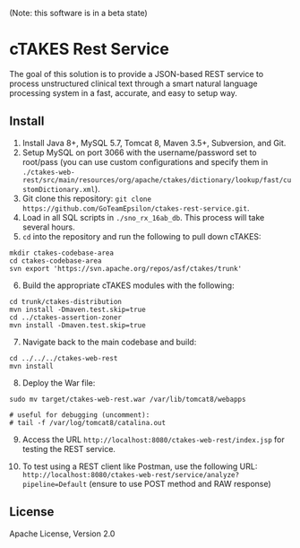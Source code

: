 (Note: this software is in a beta state)

# cTAKES Rest Service

The goal of this solution is to provide a JSON-based REST service to process unstructured clinical text through a smart natural language processing system in a fast, accurate, and easy to setup way.

## Install

1. Install Java 8+, MySQL 5.7, Tomcat 8, Maven 3.5+, Subversion, and Git.
2. Setup MySQL on port 3066 with the username/password set to root/pass (you can use custom configurations and specify them in `./ctakes-web-rest/src/main/resources/org/apache/ctakes/dictionary/lookup/fast/customDictionary.xml`).
3. Git clone this repository: `git clone https://github.com/GoTeamEpsilon/ctakes-rest-service.git`.
4. Load in all SQL scripts in `./sno_rx_16ab_db`. This process will take several hours.
5. `cd` into the repository and run the following to pull down cTAKES:

```
mkdir ctakes-codebase-area
cd ctakes-codebase-area
svn export 'https://svn.apache.org/repos/asf/ctakes/trunk'
```

6. Build the appropriate cTAKES modules with the following:

```
cd trunk/ctakes-distribution
mvn install -Dmaven.test.skip=true
cd ../ctakes-assertion-zoner
mvn install -Dmaven.test.skip=true
```

7. Navigate back to the main codebase and build:
```
cd ../../../ctakes-web-rest
mvn install
```

8. Deploy the War file:

```
sudo mv target/ctakes-web-rest.war /var/lib/tomcat8/webapps

# useful for debugging (uncomment):
# tail -f /var/log/tomcat8/catalina.out
```

9. Access the URL `http://localhost:8080/ctakes-web-rest/index.jsp` for testing the REST service.

10. To test using a REST client like Postman, use the following URL: ` http://localhost:8080/ctakes-web-rest/service/analyze?pipeline=Default` (ensure to use POST method and RAW response)


## License

Apache License, Version 2.0
